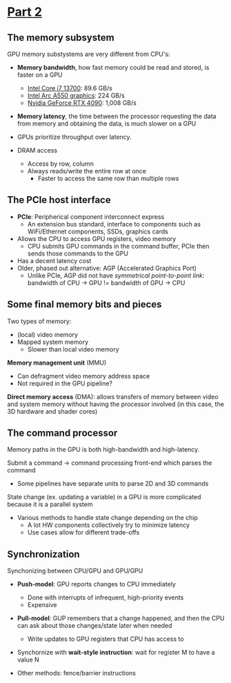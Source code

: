 # [Part 2](https://fgiesen.wordpress.com/2011/07/02/a-trip-through-the-graphics-pipeline-2011-part-2/)

## The memory subsystem

GPU memory substystems are very different from CPU's:
* **Memory bandwidth**, how fast memory could be read and stored, is faster on a GPU
  * [Intel Core i7 13700](https://www.intel.com/content/www/us/en/products/sku/230490/intel-core-i713700-processor-30m-cache-up-to-5-20-ghz/specifications.html): 89.6 GB/s
  * [Intel Arc A550 graphics](https://www.intel.com/content/www/us/en/products/sku/228343/intel-arc-a550m-graphics/specifications.html): 224 GB/s
  * [Nvidia GeForce RTX 4090](https://www.techpowerup.com/gpu-specs/geforce-rtx-4090.c3889): 1,008 GB/s
* **Memory latency**, the time between the processor requesting the data from memory and obtaining the data, is much slower on a GPU

* GPUs prioritize throughput over latency.
* DRAM access
  * Access by row, column
  * Always reads/write the entire row at once
    * Faster to access the same row than multiple rows

## The PCIe host interface
* **PCIe**: Peripherical component interconnect express
  * An extension bus standard, interface to components such as WiFi/Ethernet components, SSDs, graphics cards
* Allows the CPU to access GPU registers, video memory
  * CPU submits GPU commands in the command buffer, PCIe then sends those commands to the GPU
* Has a decent latency cost
* Older, phased out alternative: AGP (Accelerated Graphics Port)
  * Unlike PCIe, AGP did not have *symmetrical point-to-point link*: bandwidth of CPU -> GPU != bandwidth of GPU -> CPU

## Some final memory bits and pieces

Two types of memory:
* (local) video memory
* Mapped system memory
  * Slower than local video memory

**Memory management unit** (MMU)
* Can defragment video memory address space
* Not required in the GPU pipeline?
  
**Direct memory access** (DMA): allows transfers of memory between video and system memory without having the processor involved (in this case, the 3D hardware and shader cores)

## The command processor
Memory paths in the GPU is both high-bandwidth and high-latency.

Submit a command -> command processing front-end which parses the command
* Some pipelines have separate units to parse 2D and 3D commands

State change (ex. updating a variable) in a GPU is more complicated because it is a parallel system
* Various methods to handle state change depending on the chip
  * A lot HW components collectively try to minimize latency
  * Use cases allow for different trade-offs

## Synchronization
Synchonizing between CPU/GPU and GPU/GPU

* **Push-model**: GPU reports changes to CPU immediately
  * Done with interrupts of infrequent, high-priority events
  * Expensive
* **Pull-model**: GUP remembers that a change happened, and then the CPU can ask about those changes/state later when needed
  * Write updates to GPU registers that CPU has access to

* Synchornize with **wait-style instruction**: wait for register M to have a value N
* Other methods: fence/barrier instructions
